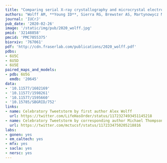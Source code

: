 ```yaml
---
title: "Comparing serial X-ray crystallography and microcrystal electron diffraction (MicroED) as methods for routine structure determination from small macromolecular crystals. "
authors: "Wolff AM, **Young ID**, Sierra RG, Brewster AS, Martynowycz MW, Nango E, Sugahara M, Nakane T, Ito K, Aquila A, Bhowmick A, Biel JT, Carbajo S, Cohen AE, Cortez S, Gonzalez A, Hino T, Im D, Koralek JD, Kubo M, Lazarou TS, Nomura T, Owada S, Samelson A, Tanaka R, Tanaka T, Thompson EM, van den Bedem H, Woldeyes RA, Yumoto F, Zhao W, Tono K, Boutet S, Iwata S, Gonen T, Sauter NK, Fraser JS, Thompson MC."
journal: 'IUCrJ'
pub_date: '2020-02-26'
image: '/static/img/pub/2020_wolff.jpg'
pmid: '32148858'
pmcid: 'PMC7055375'
biorxiv: '767061'
pdf: 'http://cdn.fraserlab.com/publications/2020_wolff.pdf'
pdbs:
- 6U5C
- 6U5D
- 6U5E
paired_maps_and_models:
- pdb: 6U5G
  emdb: '20645'
data:
- '10.11577/1602169'
- '10.11577/1598261'
- '10.11577/1595660'
- '10.15785/SBGRID/752'
links:
- name: Celebratory Tweetstorm by first author Alex Wolff
  url: https://twitter.com/LifeHasOrder/status/1172327493451145218
- name: Celebratory Tweetstorm by corresponding author Michael Thompson
  url: https://twitter.com/mctucsf/status/1172334750205218816
labs:
- gonen: yes
- em_caltech: yes
- mfx: yes
- sacla: yes
- nersc: yes
---
```

